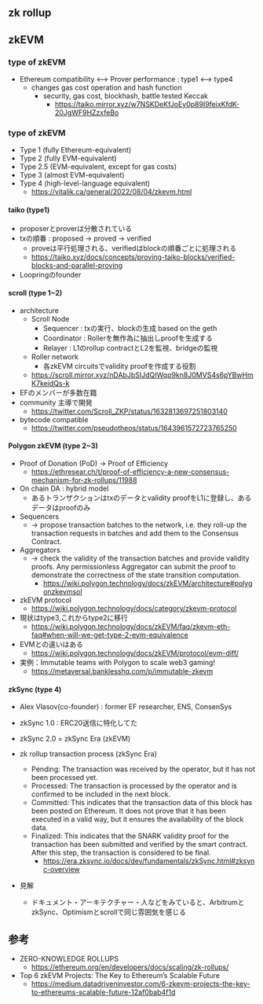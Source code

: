 
## zk rollup

## zkEVM

### type of zkEVM
- Ethereum compatibility <--> Prover performance : type1 <--> type4
  - changes gas cost operation and hash function
    - security, gas cost, blockhash, battle tested Keccak
      - https://taiko.mirror.xyz/w7NSKDeKfJoEy0p89I9feixKfdK-20JgWF9HZzxfeBo

### type of zkEVM

- Type 1 (fully Ethereum-equivalent)
- Type 2 (fully EVM-equivalent)
- Type 2.5 (EVM-equivalent, except for gas costs)
- Type 3 (almost EVM-equivalent)
- Type 4 (high-level-language equivalent)
  - https://vitalik.ca/general/2022/08/04/zkevm.html

#### taiko (type1)
- proposerとproverは分散されている
- txの順番 : proposed -> proved -> verified
  - proveは平行処理される、verifiedはblockの順番ごとに処理される
  - https://taiko.xyz/docs/concepts/proving-taiko-blocks/verified-blocks-and-parallel-proving
- Loopringのfounder

#### scroll (type 1~2)
- architecture
  - Scroll Node
    - Sequencer : txの実行、blockの生成 based on the geth
    - Coordinator : Rollerを無作為に抽出しproofを生成する
    - Relayer : L1のrollup contractとL2を監視、bridgeの監視
  - Roller network
    - 各zkEVM circuitsでvalidity proofを作成する役割
  - https://scroll.mirror.xyz/nDAbJbSIJdQIWqp9kn8J0MVS4s6pYBwHmK7keidQs-k
- EFのメンバーが多数在籍
- community 主導で開発
  - https://twitter.com/Scroll_ZKP/status/1632813697251803140
- bytecode compatible
  - https://twitter.com/pseudotheos/status/1643961572723765250

#### Polygon zkEVM (type 2~3)
- Proof of Donation (PoD) → Proof of Efficiency
  - https://ethresear.ch/t/proof-of-efficiency-a-new-consensus-mechanism-for-zk-rollups/11988
- On chain DA : hybrid model
  - あるトランザクションはtxのデータとvalidity proofをL1に登録し、あるデータはproofのみ
- Sequencers
  - → propose transaction batches to the network, i.e. they roll-up the transaction requests in batches and add them to the Consensus Contract.​
- Aggregators
  - → check the validity of the transaction batches and provide validity proofs. Any permissionless Aggregator can submit the proof to demonstrate the correctness of the state transition computation.
    - https://wiki.polygon.technology/docs/zkEVM/architecture#polygonzkevmsol
- zkEVM protocol
  - https://wiki.polygon.technology/docs/category/zkevm-protocol
- 現状はtype3,これからtype2に移行
  - https://wiki.polygon.technology/docs/zkEVM/faq/zkevm-eth-faq#when-will-we-get-type-2-evm-equivalence
- EVMとの違いはある
  - https://wiki.polygon.technology/docs/zkEVM/protocol/evm-diff/
- 実例：Immutable teams with Polygon to scale web3 gaming!
  - https://metaversal.banklesshq.com/p/immutable-zkevm

#### zkSync (type 4)
- Alex Vlasov(co-founder) : former EF researcher, ENS, ConsenSys
- zkSync 1.0 : ERC20送信に特化してた
- zkSync 2.0 = zkSync Era (zkEVM)
- zk rollup transaction process (zkSync Era)
  - Pending: The transaction was received by the operator, but it has not been processed yet.
  - Processed: The transaction is processed by the operator and is confirmed to be included in the next block.
  - Committed: This indicates that the transaction data of this block has been posted on Ethereum. It does not prove that it has been executed in a valid way, but it ensures the availability of the block data.
  - Finalized: This indicates that the SNARK validity proof for the transaction has been submitted and verified by the smart contract. After this step, the transaction is considered to be final.
    - https://era.zksync.io/docs/dev/fundamentals/zkSync.html#zksync-overview


- 見解
  - ドキュメント・アーキテクチャー・人などをみていると、ArbitrumとzkSync、Optimismとscrollで同じ雰囲気を感じる


## 参考

- ZERO-KNOWLEDGE ROLLUPS
  - https://ethereum.org/en/developers/docs/scaling/zk-rollups/
- Top 6 zkEVM Projects: The Key to Ethereum’s Scalable Future
  - https://medium.datadriveninvestor.com/6-zkevm-projects-the-key-to-ethereums-scalable-future-12af0bab4f1d
